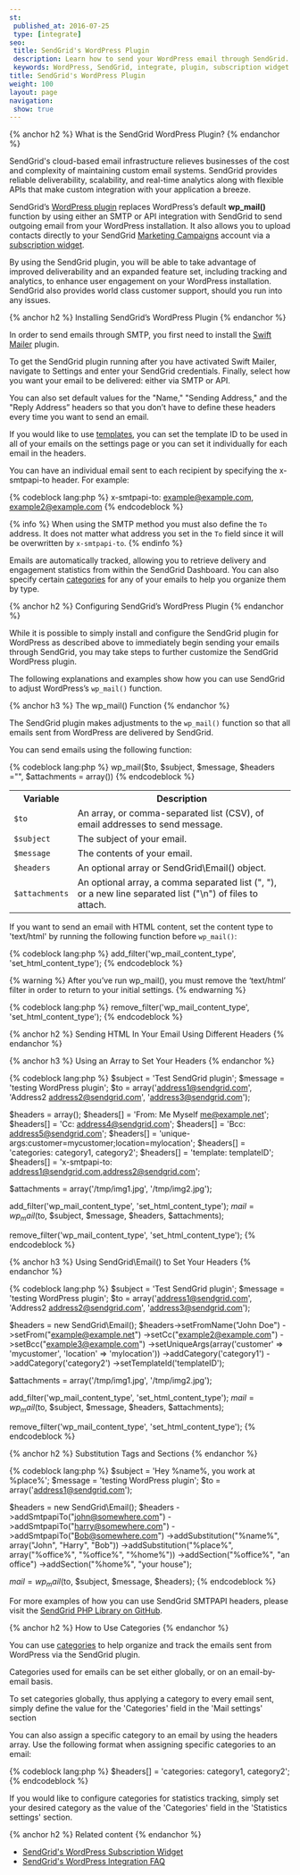 ```yaml
---
st:
 published_at: 2016-07-25
 type: [integrate]
seo:
 title: SendGrid's WordPress Plugin
 description: Learn how to send your WordPress email through SendGrid.
 keywords: WordPress, SendGrid, integrate, plugin, subscription widget
title: SendGrid's WordPress Plugin
weight: 100
layout: page
navigation:
 show: true
---
```

{% anchor h2 %}
What is the SendGrid WordPress Plugin?
{% endanchor %}

SendGrid's cloud-based email infrastructure relieves businesses of the cost and complexity of maintaining custom email systems. SendGrid provides reliable deliverability, scalability, and real-time analytics along with flexible APIs that make custom integration with your application a breeze.

SendGrid’s [WordPress plugin](https://wordpress.org/plugins/sendgrid-email-delivery-simplified/) replaces WordPress’s default **wp_mail()** function by using either an SMTP or API integration with SendGrid to send outgoing email from your WordPress installation. It also allows you to upload contacts directly to your SendGrid [Marketing Campaigns]({{root_url}}/User_Guide/Marketing_Campaigns/index.html) account via a [subscription widget]({{root_url}}/Integrate/Tutorials/WordPress/subscription_widget.html).

By using the SendGrid plugin, you will be able to take advantage of improved deliverability and an expanded feature set, including tracking and analytics, to enhance user engagement on your WordPress installation. SendGrid also provides world class customer support, should you run into any issues.

{% anchor h2 %}
Installing SendGrid’s WordPress Plugin
{% endanchor %}

In order to send emails through SMTP, you first need to install the [Swift Mailer](https://wordpress.org/plugins/swift-mailer/) plugin.

To get the SendGrid plugin running after you have activated Swift Mailer, navigate to Settings and enter your SendGrid credentials. Finally, select how you want your email to be delivered: either via SMTP or API.

You can also set default values for the "Name," "Sending Address," and the "Reply Address” headers so that you don’t have to define these headers every time you want to send an email.

If you would like to use [templates]({{root_url}}/User_Guide/Transactional_Templates/index.html), you can set the template ID to be used in all of your emails on the settings page or you can set it individually for each email in the headers.

You can have an individual email sent to each recipient by specifying the x-smtpapi-to header. For example:

{% codeblock lang:php %}
x-smtpapi-to: example@example.com, example2@example.com
{% endcodeblock %}

{% info %}
When using the SMTP method you must also define the `To` address. It does not matter what address you set in the `To` field since it will be overwritten by `x-smtpapi-to`.
{% endinfo %}

Emails are automatically tracked, allowing you to retrieve delivery and engagement statistics from within the SendGrid Dashboard. You can also specify certain [categories](#-How-to-Use-Categories) for any of your emails to help you organize them by type.

{% anchor h2 %}
Configuring SendGrid’s WordPress Plugin
{% endanchor %}

While it is possible to simply install and configure the SendGrid plugin for WordPress as described above to immediately begin sending your emails through SendGrid, you may take steps to further customize the SendGrid WordPress plugin.

The following explanations and examples show how you can use SendGrid to adjust WordPress’s `wp_mail()` function.

{% anchor h3 %}
The wp_mail() Function
{% endanchor %}

The SendGrid plugin makes adjustments to the `wp_mail()` function so that all emails sent from WordPress are delivered by SendGrid.

You can send emails using the following function:

{% codeblock lang:php %}
wp_mail($to, $subject, $message, $headers ="", $attachments = array())
{% endcodeblock %}

<table class="table">
  <tr><th>Variable</th><th>Description</th></tr>
  <tr><td><code>$to</code></td><td>An array, or comma-separated list (CSV), of email addresses to send message.</td></tr>
  <tr><td><code>$subject</code></td><td>The subject of your email.</td></tr>
  <tr><td><code>$message</code></td><td>The contents of your email.</td></tr>
  <tr><td><code>$headers</code></td><td>An optional array or SendGrid\Email() object.</td></tr>
  <tr><td><code>$attachments</code></td><td>An optional array, a comma separated list (", "), or a new line separated list ("\n") of files to attach.</td></tr>
</table>

If you want to send an email with HTML content, set the content type to 'text/html' by running the following function before `wp_mail()`:

{% codeblock lang:php %}
add_filter('wp_mail_content_type', 'set_html_content_type');
{% endcodeblock %}

{% warning %}
After you’ve run wp_mail(), you must remove the ‘text/html’ filter in order to return to your initial settings.
{% endwarning %}

{% codeblock lang:php %}
remove_filter('wp_mail_content_type', 'set_html_content_type');
{% endcodeblock %}

{% anchor h2 %}
Sending HTML In Your Email Using Different Headers
{% endanchor %}

{% anchor h3 %}
Using an Array to Set Your Headers
{% endanchor %}

{% codeblock lang:php %}
$subject = 'Test SendGrid plugin';
$message = 'testing WordPress plugin';
$to = array('address1@sendgrid.com', 'Address2 <address2@sendgrid.com>', 'address3@sendgrid.com');

$headers = array();
$headers[] = 'From: Me Myself <me@example.net>';
$headers[] = 'Cc: address4@sendgrid.com';
$headers[] = 'Bcc: address5@sendgrid.com';
$headers[] = 'unique-args:customer=mycustomer;location=mylocation';
$headers[] = 'categories: category1, category2';
$headers[] = 'template: templateID';
$headers[] = 'x-smtpapi-to: address1@sendgrid.com,address2@sendgrid.com';

$attachments = array('/tmp/img1.jpg', '/tmp/img2.jpg');

add_filter('wp_mail_content_type', 'set_html_content_type');
$mail = wp_mail($to, $subject, $message, $headers, $attachments);

remove_filter('wp_mail_content_type', 'set_html_content_type');
{% endcodeblock %}

{% anchor h3 %}
Using SendGrid\Email() to Set Your Headers
{% endanchor %}

{% codeblock lang:php %}
$subject = 'Test SendGrid plugin';
$message = 'testing WordPress plugin';
$to = array('address1@sendgrid.com', 'Address2 <address2@sendgrid.com>', 'address3@sendgrid.com');

$headers = new SendGrid\Email();
$headers->setFromName("John Doe")
        ->setFrom("example@example.net")
        ->setCc("example2@example.com")
        ->setBcc("example3@example.com")
        ->setUniqueArgs(array('customer' => 'mycustomer', 'location' => 'mylocation'))
        ->addCategory('category1')
        ->addCategory('category2')
        ->setTemplateId('templateID');

$attachments = array('/tmp/img1.jpg', '/tmp/img2.jpg');

add_filter('wp_mail_content_type', 'set_html_content_type');
$mail = wp_mail($to, $subject, $message, $headers, $attachments);

remove_filter('wp_mail_content_type', 'set_html_content_type');
{% endcodeblock %}

{% anchor h2 %}
Substitution Tags and Sections
{% endanchor %}

{% codeblock lang:php %}
$subject = 'Hey %name%, you work at %place%';
$message = 'testing WordPress plugin';
$to = array('address1@sendgrid.com');

$headers = new SendGrid\Email();
$headers
    ->addSmtpapiTo("john@somewhere.com")
    ->addSmtpapiTo("harry@somewhere.com")
    ->addSmtpapiTo("Bob@somewhere.com")
    ->addSubstitution("%name%", array("John", "Harry", "Bob"))
    ->addSubstitution("%place%", array("%office%", "%office%", "%home%"))
    ->addSection("%office%", "an office")
    ->addSection("%home%", "your house");

$mail = wp_mail($to, $subject, $message, $headers);
{% endcodeblock %}

For more examples of how you can use SendGrid SMTPAPI headers, please visit the [SendGrid PHP Library on GitHub](https://github.com/sendgrid/sendgrid-php#smtpapi).

{% anchor h2 %}
How to Use Categories
{% endanchor %}

You can use [categories]({{root_url}}/User_Guide/Statistics/categories.html) to help organize and track the emails sent from WordPress via the SendGrid plugin.

Categories used for emails can be set either globally, or on an email-by-email basis.

To set categories globally, thus applying a category to every email sent, simply define the value for the 'Categories' field in the 'Mail settings' section

You can also assign a specific category to an email by using the headers array. Use the following format when assigning specific categories to an email:

{% codeblock lang:php %}
$headers[] = 'categories: category1, category2';
{% endcodeblock %}

If you would like to configure categories for statistics tracking, simply set your desired category as the value of the 'Categories' field in the 'Statistics settings' section.

{% anchor h2 %}
Related content
{% endanchor %}
* [SendGrid's WordPress Subscription Widget]({{root_url}}/Integrate/Tutorials/WordPress/subscription_widget.html)
* [SendGrid's WordPress Integration FAQ]({{root_url}}/Integrate/Tutorials/WordPress/wordpress_integration_faq.html)
